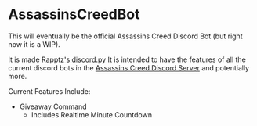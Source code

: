 # AssassinsCreedBot
This will eventually be the official Assassins Creed Discord Bot (but right now it is a WIP). 

It is made [Rapptz's discord.py](https://github.com/Rapptz/discord.py)
It is intended to have the features of all the current discord bots in the [Assassins Creed Discord Server](https://discord.gg/3GUmmM) and potentially more.

Current Features Include:
* Giveaway Command
  * Includes Realtime Minute Countdown
  


